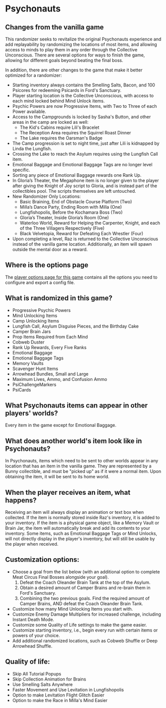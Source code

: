 # Psychonauts

<h2 style="text-transform:none";>Changes from the vanilla game</h2>


This randomizer seeks to revitalize the original Psychonauts experience and add replayability by randomizing the locations of most items, and allowing access to minds to play them in any order through the Collective Unconscious. There are several options for ways to finish the game, allowing for different goals beyond beating the final boss.

In addition, there are other changes to the game that make it better optimized for a randomizer:

- Starting inventory always contains the Smelling Salts, Bacon, and 100 Psicores for redeeming Psicards in Ford's Sanctuary.
- Player starting location is the Collective Unconscious, with access to each mind locked behind Mind Unlock items.
- Psychic Powers are now Progressive Items, with Two to Three of each Power available.
- Access to the Campgrounds is locked by Sasha's Button, and other areas in the camp are locked as well:
    - The Kid's Cabins require Lili's Bracelet
    - The Reception Area requires the Squirrel Roast Dinner
    - The Lake requires the Oarsman's Badge
- The Camp progression is set to night time, just after Lili is kidnapped by Linda the Lungfish.
- Crossing the Lake to reach the Asylum requires using the Lungfish Call item.
- Emotional Baggage and Emotional Baggage Tags are no longer level specific.
- Sorting any piece of Emotional Baggage rewards one Rank Up.
- In Gloria’s Theater, the Megaphone item is no longer given to the player after giving the Knight of Joy script to Gloria, and is instead part of the collectibles pool. The scripts themselves are left untouched.
- New Randomizer Only Locations:
    - Basic Braining, End of Obstacle Course Platform (Two)
    - Milla’s Dance Party, Ending Room with Milla (One)
    - Lungfishopolis, Before the Kochamara Boss (Two)
    - Gloria’s Theater, Inside Gloria’s Room (One) 
    - Waterloo World, Reward for Helping the Carpenter, Knight, and each of the Three Villagers Respectively (Five)
    - Black Velvetopia, Reward for Defeating Each Wrestler (Four)
- Upon completing a level, Raz is returned to the Collective Unconscious instead of the vanilla game location. Additionally, an item will spawn outside the mental door as a reward.


<h2 style="text-transform:none";>Where is the options page</h2>


The [player options page for this game](../player-options) contains all the options you need to configure and export a config file.

<h2 style="text-transform:none";>What is randomized in this game?</h2>


- Progressive Psychic Powers
- Mind Unlocking Items
- Camp Unlocking Items
- Lungfish Call, Asylum Disguise Pieces, and the Birthday Cake
- Camper Brain Jars
- Prop Items Required from Each Mind
- Cobweb Duster
- Rank Up Rewards, Every Five Ranks
- Emotional Baggage
- Emotional Baggage Tags
- Memory Vaults
- Scavenger Hunt Items
- Arrowhead Bundles, Small and Large
- Maximum Lives, Ammo, and Confusion Ammo
- PsiChallengeMarkers
- PsiCards

<h2 style="text-transform:none";>What Psychonauts items can appear in other players' worlds?</h2>


Every item in the game except for Emotional Baggage.

<h2 style="text-transform:none";>What does another world's item look like in Psychonauts?</h2>


In Psychonauts, items which need to be sent to other worlds appear in any location that has an item in the vanilla game. They are represented by a Bunny collectible, and must be "picked up" as if it were a normal item. Upon obtaining the item, it will be sent to its home world.

<h2 style="text-transform:none";>When the player receives an item, what happens?</h2>


Receiving an item will always display an animation or text box when collected. If the item is normally stored inside Raz's inventory, it is added to your inventory. If the item is a physical game object, like a Memory Vault or Brain Jar, the item will automatically break and add its contents to your inventory. Some items, such as Emotional Baggage Tags or Mind Unlocks, will not directly display in the player's inventory, but will still be usable by the player when received.

<h2 style="text-transform:none";>Customization options:</h2>


- Choose a goal from the list below (with an additional option to complete Meat Circus Final Bosses alongside your goal).
    1. Defeat the Coach Oleander Brain Tank at the top of the Asylum.
    2. Obtain a desired amount of Camper Brains and re-brain them in Ford's Sanctuary.
    3. Combining the two previous goals. Find the required amount of Camper Brains, AND defeat the Coach Oleander Brain Tank.
- Customize how many Mind Unlocking Items you start with.
- Customize Enemy Damage Multipliers for increased challenge, including Instant Death Mode.
- Customize some Quality of Life settings to make the game easier.
- Customize starting inventory, i.e., begin every run with certain items or powers of your choice.
- Add additional randomized locations, such as Cobweb Shuffle or Deep Arrowhead Shuffle.

<h2 style="text-transform:none";>Quality of life:</h2>

- Skip All Tutorial Popups
- Skip Collection Animation for Brains
- Use Smelling Salts Anywhere
- Faster Movement and Use Levitation in Lungfishopolis
- Option to make Levitation Flight Glitch Easier
- Option to make the Race in Milla's Mind Easier
